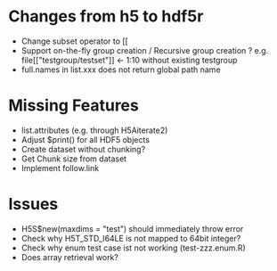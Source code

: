 # Changes from h5 to hdf5r

- Change subset operator to [[
- Support on-the-fly group creation / Recursive group creation ? 
    e.g. file[["testgroup/testset"]] <- 1:10 without existing testgroup
- full.names in list.xxx does not return global path name

# Missing Features

- list.attributes (e.g. through H5Aiterate2)
- Adjust $print() for all HDF5 objects
- Create dataset without chunking?
- Get Chunk size from dataset
- Implement follow.link


# Issues
- H5S$new(maxdims = "test") should immediately throw error
- Check why H5T_STD_I64LE is not mapped to 64bit integer?
- Check why enum test case ist not working (test-zzz.enum.R)
- Does array retrieval work?
